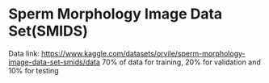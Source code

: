 # Sperm Morphology Image Data Set(SMIDS)
Data link: https://www.kaggle.com/datasets/orvile/sperm-morphology-image-data-set-smids/data
70% of data for training, 20% for validation and 10% for testing
